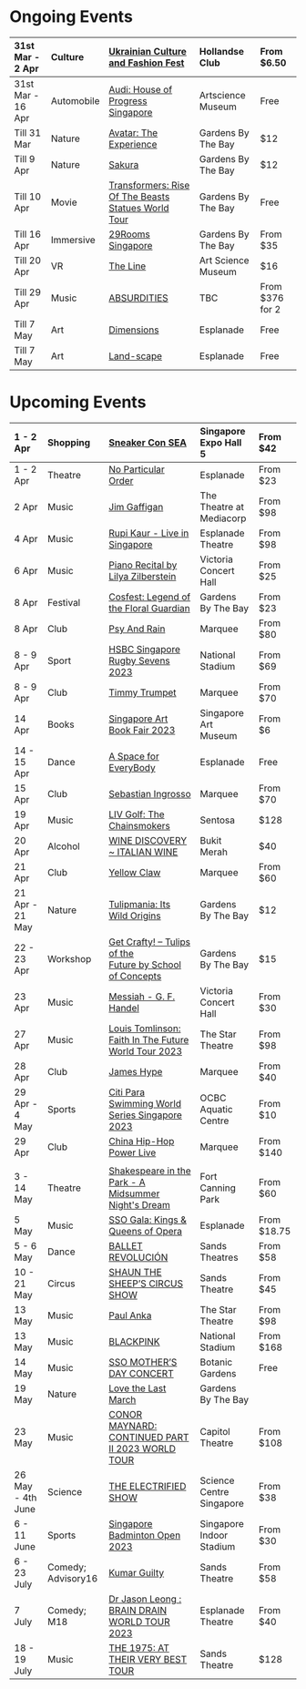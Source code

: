 # Ongoing Events

|31st Mar - 2 Apr|Culture|[Ukrainian Culture and Fashion Fest](https://www.eventbrite.sg/e/ukrainian-culture-and-fashion-fest-tickets-556595621487?aff=ebdssbdestsearch)|Hollandse Club|From $6.50|
|:-|:-|:-|:-|:-|
|31st Mar - 16 Apr|Automobile|[Audi: House of Progress Singapore](https://www.audi.com.sg/sg/web/en/models/weekly_promotions/hop-2023.html)|Artscience Museum|Free|
|Till 31 Mar|Nature|[Avatar: The Experience](https://www.gardensbythebay.com.sg/en/things-to-do/calendar-of-events/cloud-forest-featuring-avatar-the-experience.html)|Gardens By The Bay|$12|
|Till 9 Apr|Nature|[Sakura](https://www.gardensbythebay.com.sg/en/things-to-do/calendar-of-events/sakura-2023.html)|Gardens By The Bay|$12|
|Till 10 Apr|Movie|[Transformers: Rise Of The Beasts Statues World Tour](https://www.gardensbythebay.com.sg/en/things-to-do/calendar-of-events/Transformers-Rise-Of-The-Beasts-Statues-World-Tour.html)|Gardens By The Bay|Free|
|Till 16 Apr|Immersive|[29Rooms Singapore](https://29rooms.sg/)|Gardens By The Bay|From $35|
|Till 20 Apr|VR|[The Line](https://www.marinabaysands.com/museum/exhibitions/the-line.html)|Art Science Museum|$16|
|Till 29 Apr|Music|[ABSURDITIES](https://www.sistic.com.sg/events/abs0323)|TBC|From $376 for 2|
|Till 7 May|Art|[Dimensions](https://www.esplanade.com/whats-on/festivals-and-series/series/visual-arts/dimensions)|Esplanade|Free|
|Till 7 May|Art|[Land-scape](https://www.esplanade.com/whats-on/festivals-and-series/series/visual-arts/land-scape)|Esplanade|Free|

# Upcoming Events

|1 - 2 Apr|Shopping|[Sneaker Con SEA](https://www.sistic.com.sg/events/sneakercon0423?cid=o4x-hmfe-sneakercon0423)|Singapore Expo Hall 5|From $42|
|:-|:-|:-|:-|:-|
|1 - 2 Apr|Theatre|[No Particular Order](https://www.esplanade.com/whats-on/festivals-and-series/series/trip/no-particular-order)|Esplanade|From $23|
|2 Apr|Music|[Jim Gaffigan](https://ticketmaster.sg/activity/detail/23_jimgaffigan)|The Theatre at Mediacorp|From $98|
|4 Apr|Music|[Rupi Kaur - Live in Singapore](https://www.sistic.com.sg/events/rupi0423)|Esplanade Theatre|From $98|
|6 Apr|Music|[Piano Recital by Lilya Zilberstein](https://www.sistic.com.sg/events/zilberstein0423)|Victoria Concert Hall|From $25|
|8 Apr|Festival|[Cosfest: Legend of the Floral Guardian](https://cosfest2023-tickets.peatix.com/)|Gardens By The Bay|From $23|
|8 Apr|Club|[Psy And Rain](https://marqueesingapore.com/event/marquee-4th-anniversary-weekender-psy-and-rain/)|Marquee|From $80|
|8 - 9 Apr|Sport|[HSBC Singapore Rugby Sevens 2023](https://singapore7s.ticketmaster.sg/activity/detail/23_sgrugby7s#prices)|National Stadium|From $69|
|8 - 9 Apr|Club|[Timmy Trumpet](https://marqueesingapore.com/event/marquee-4th-anniversary-weekender-timmy-trumpet-eve-of-ph/)|Marquee|From $70|
|14 Apr|Books|[Singapore Art Book Fair 2023](https://www.eventbrite.sg/e/singapore-art-book-fair-2023-tickets-572573481697?aff=ebdssbdestsearch)|Singapore Art Museum|From $6|
|14 - 15 Apr|Dance|[A Space for EveryBody](https://sgstudiosuite.songzu.com/fmi/webd/Studio_Suite_12_SongZu)|Esplanade|Free|
|15 Apr|Club|[Sebastian Ingrosso](https://marqueesingapore.com/event/marquee-presents-sebastian-ingrosso/)|Marquee|From $70|
|19 Apr|Music|[LIV Golf: The Chainsmokers](https://ticketmaster.sg/activity/detail/23_chainsmokers)|Sentosa|$128|
|20 Apr|Alcohol|[WINE DISCOVERY \~ ITALIAN WINE](https://www.eventbrite.sg/e/wine-discovery-italian-wine-thur-20-april-2023-630-830pm-tickets-584225513237?aff=ebdssbdestsearch)|Bukit Merah|$40|
|21 Apr|Club|[Yellow Claw](https://marqueesingapore.com/event/marquee-presents-yellow-claw/)|Marquee|From $60|
|21 Apr - 21 May|Nature|[Tulipmania: Its Wild Origins](https://www.gardensbythebay.com.sg/en/things-to-do/calendar-of-events/tulipmania-2023.html)|Gardens By The Bay|$12|
|22 - 23 Apr|Workshop|[Get Crafty! – Tulips of the Future by School of Concepts](https://www.gardensbythebay.com.sg/en/things-to-do/calendar-of-events/get-crafty-tulips-of-the-future-by-school-of-concepts.html)|Gardens By The Bay|$15|
|23 Apr|Music|[Messiah - G. F. Handel](https://www.sistic.com.sg/events/handel0423)|Victoria Concert Hall|From $30|
|27 Apr|Music|[Louis Tomlinson: Faith In The Future World Tour 2023](https://ticketmaster.sg/activity/detail/23_louis)|The Star Theatre|From $98|
|28 Apr|Club|[James Hype](https://marqueesingapore.com/event/marquee-presents-james-hype/)|Marquee|From $40|
|29 Apr - 4 May|Sports|[Citi Para Swimming World Series Singapore 2023](https://www.sistic.com.sg/events/swimming0423?cid=sdsc-hmfe-swimming0423)|OCBC Aquatic Centre|From $10|
|29 Apr|Club|[China Hip-Hop Power Live](https://marqueesingapore.com/event/marquee-presents-china-hip-hop-power-live/)|Marquee|From $140|
||||||
|3 - 14 May|Theatre|[Shakespeare in the Park - A Midsummer Night's Dream](https://www.sistic.com.sg/events/dream0523?cid=srt-hmfe-dream0523)|Fort Canning Park|From $60|
|5 May|Music|[SSO Gala: Kings & Queens of Opera](https://www.esplanade.com/whats-on/2023/sso-gala-kings-and-queens-of-opera)|Esplanade|From $18.75|
|5 - 6 May|Dance|[BALLET REVOLUCIÓN](https://www.marinabaysands.com/entertainment/shows/ballet-revolucion.html)|Sands Theatres|From $58|
|10 - 21 May|Circus|[SHAUN THE SHEEP’S CIRCUS SHOW](https://www.marinabaysands.com/entertainment/shows/shaun-the-sheep-circus-show.html)|Sands Theatre|From $45|
|13 May|Music|[Paul Anka](https://ticketmaster.sg/activity/detail/23_paulanka)|The Star Theatre|From $98|
|13 May|Music|[BLACKPINK](https://ticketmaster.sg/activity/detail/23_blackpink)|National Stadium|From $168|
|14 May|Music|[SSO MOTHER’S DAY CONCERT](https://www.sso.org.sg/free-concerts/sso-mothers-day-concert)|Botanic Gardens|Free|
|19 May|Nature|[Love the Last March](https://www.gardensbythebay.com.sg/en/things-to-do/calendar-of-events/love-the-last-march.html)|Gardens By The Bay||
|23 May|Music|[CONOR MAYNARD: CONTINUED PART II 2023 WORLD TOUR](https://ticketmaster.sg/activity/detail/23_conormaynard)|Capitol Theatre|From $108|
|26 May - 4th June|Science|[THE ELECTRIFIED SHOW](https://www.sistic.com.sg/events/elec0623?cid=sciencecentre-hmfe-elec0623)|Science Centre Singapore|From $38|
|6 - 11 June|Sports|[Singapore Badminton Open 2023](https://ticketmaster.sg/activity/detail/23_sgopen2023)|Singapore Indoor Stadium|From $30|
|6 - 23 July|Comedy; Advisory16|[Kumar Guilty](https://www.sistic.com.sg/events/kumar0723)|Sands Theatre|From $58|
|7 July|Comedy; M18|[Dr Jason Leong : BRAIN DRAIN WORLD TOUR 2023](https://ticketmaster.sg/activity/detail/23_braindrain23)|Esplanade Theatre|From $40|
|18 - 19 July|Music|[THE 1975: AT THEIR VERY BEST TOUR](https://www.marinabaysands.com/entertainment/shows/the-1975-at-their-very-best-tour.html)|Sands Theatre|$128|

&#x200B;